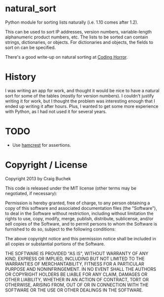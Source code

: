 natural_sort
============

Python module for sorting lists naturally (i.e. 1.10 comes after 1.2).

This can be used to sort IP addresses, version numbers, variable-length alphanumeric product numbers, etc.
The lists to be sorted can contain strings, dictionaries, or objects.
For dictionaries and objects, the fields to sort on can be specified.

There's a good write-up on natural sorting at [Coding Horror](http://www.codinghorror.com/blog/2007/12/sorting-for-humans-natural-sort-order.html).


History
=======

I was writing an app for work, and thought it would be nice to have a natural sort for some of the tables (mostly for version numbers).
I couldn't justify writing it for work, but I thought the problem was interesting enough that I ended up writing it after hours.
Plus, I wanted to get some more experience with Python, as I had not used it for several years.


TODO
====

 * Use [hamcrest](https://github.com/hamcrest/PyHamcrest) for assertions.


Copyright / License
===================

Copyright 2013 by Craig Buchek

This code is released under the MIT license (other terms may be negotiated, if necessary):

Permission is hereby granted, free of charge, to any person obtaining a copy
of this software and associated documentation files (the "Software"), to deal
in the Software without restriction, including without limitation the rights
to use, copy, modify, merge, publish, distribute, sublicense, and/or sell
copies of the Software, and to permit persons to whom the Software is
furnished to do so, subject to the following conditions:

The above copyright notice and this permission notice shall be included in
all copies or substantial portions of the Software.

THE SOFTWARE IS PROVIDED "AS IS", WITHOUT WARRANTY OF ANY KIND, EXPRESS OR
IMPLIED, INCLUDING BUT NOT LIMITED TO THE WARRANTIES OF MERCHANTABILITY,
FITNESS FOR A PARTICULAR PURPOSE AND NONINFRINGEMENT. IN NO EVENT SHALL THE
AUTHORS OR COPYRIGHT HOLDERS BE LIABLE FOR ANY CLAIM, DAMAGES OR OTHER
LIABILITY, WHETHER IN AN ACTION OF CONTRACT, TORT OR OTHERWISE, ARISING FROM,
OUT OF OR IN CONNECTION WITH THE SOFTWARE OR THE USE OR OTHER DEALINGS IN
THE SOFTWARE.
